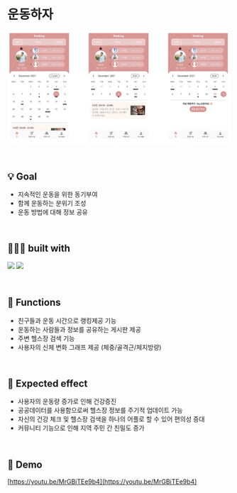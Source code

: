 # 운동하자
![](./readmeImage/mainPage.png)

<br>

## 💡 Goal
* 지속적인 운동을 위한 동기부여<br>
* 함께 운동하는 분위기 조성<br>
* 운동 방법에 대해 정보 공유<br>

<br>

## 👨🏻‍💻 built with
<img src="https://img.shields.io/badge/Flutter-%2302569B.svg?style=for-the-badge&logo=Flutter&logoColor=white"> <img src="https://img.shields.io/badge/firebase-%23039BE5.svg?style=for-the-badge&logo=firebase">

<br>

## 📱 Functions
* 친구들과 운동 시간으로 랭킹제공 기능
* 운동하는 사람들과 정보를 공유하는 게시판 제공
* 주변 헬스장 검색 기능
* 사용자의 신체 변화 그래프 제공 (체중/골격근/체지방량)

<br>

## 🔆 Expected effect
* 사용자의 운동량 증가로 인해 건강증진
* 공공데이터를 사용함으로써 헬스장 정보를 주기적 업데이트 가능
* 자신의 건강 체크 및 헬스장 검색을 하나의 어플로 할 수 있어 편의성 증대
* 커뮤니티 기능으로 인해 지역 주민 간 친밀도 증가

<br>

## 🎥 Demo
[https://youtu.be/MrGBiTEe9b4](https://youtu.be/MrGBiTEe9b4)  
